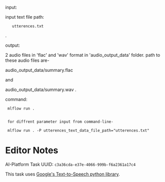 input:

   input text file path:

       utterences.txt
.

output:

   2 audio files in 'flac' and 'wav' format in 'audio_output_data' folder. path to these audio files are-

   audio_output_data/summary.flac

   and

   audio_output_data/summary.wav
.



command:

     mlflow run .


     for diffrent parameter input from command-line-

     mlflow run . -P utterences_text_data_file_path="utterences.txt"

# Editor Notes
AI-Platform Task UUID: `c3a36cda-e37e-4066-999b-f6a2361a17c4`

This task uses [Google's Text-to-Speech python library](https://pypi.org/project/gTTS/).
